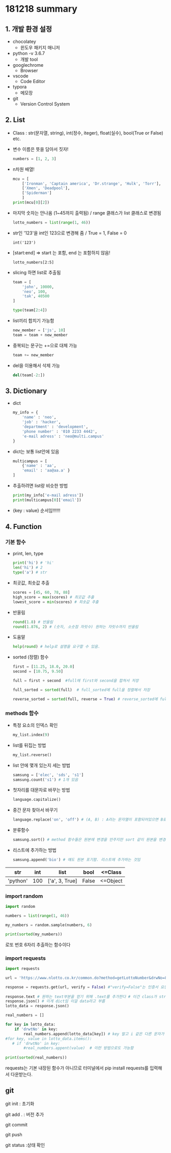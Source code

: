 # 181218 summary

## 1. 개발 환경 설정

* chocolatey
  * 윈도우 패키지 매니저
* python -v 3.6.7
  * 개발 tool
* googlechrome
  * Browser
* vscode
  * Code Editor
* typora
  * 메모장
* git
  * Version Control System

## 2. List

* Class : str(문자열, string), int(정수, iteger), float(실수), bool(True or False) etc.

* 변수 이름은 뜻을 담아서 짓자!	

  ```python
  numbers = [1, 2, 3]
  ```

* n차원 배열!

  ```python
  mcu = [
      ['Ironman', 'Captain america', 'Dr.strange', 'Hulk', 'Torr'], 
      ['Xmen', 'Deadpool'], 
      ['Spiderman']
      ]
  print(mcu[0][2])
  ```

* 마지막 숫자는 안나옴 (1~45까지 출력됨) / range 클래스가 list 클래스로 변경됨

  ```python
  lotto_numbers = list(range(1, 46))
  ```

* str인 '123'을 int인 123으로 변경해 줌 / True = 1, False = 0

  ```
  int('123')
  ```

* [start:end] => start 는 포함, end 는 포함하지 않음!

  ```
  lotto_numbers[2:5]
  ```

* slicing 하면 list로 추출됨

  ```python
  team = [
      'john', 10000,
      'neo', 100,
      'tak', 40500
  ]
  
  type(team[2:4])
  ```

* list끼리 합치기 가능함

  ```python
  new_member = ['js', 10]
  team = team + new_member
  ```

* 중복되는 문구는 +=으로 대체 가능

  ```python
  team += new_member
  ```

* del을 이용해서 삭제 가능

  ```python
  del(team[-2:])
  ```


## 3. Dictionary

* dict

  ```python
  my_info = {
      'name' : 'neo', 
      'job' : 'hacker',
      'department' : 'development',
      'phone number' : '010 2233 4442',
      'e-mail adress' : 'neo@multi.campus'
  }
  ```

* dict는 보통 list안에 있음

  ```python
  multicampus = [
      {'name' : 'aa',
      'email' : 'aa@aa.a' }
  ]
  ```

* 추출하려면 list랑 비슷한 방법

  ```python
  print(my_info['e-mail adress'])
  print(multicampus[0]['email'])
  ```

* {key : value} 순서임!!!!!!

## 4. Function

### 기본 함수

* print, len, type

  ```python
  print('hi') # 'hi'
  len('hi') # 2
  type('a') # str
  ```

* 최곳값, 최솟값 추출

  ```python
  scores = [45, 60, 78, 88]
  high_score = max(scores) # 최곳값 추출
  lowest_score = min(scores) # 최솟값 추출
  ```

* 반올림

  ```python
  round(1.8) # 반올림
  round(1.876, 2) # (숫자, 소숫점 자릿수) 원하는 자릿수까지 반올림
  ```

* 도움말

  ```python
  help(round) # help로 설명을 요구할 수 있음.
  ```


* sorted (정렬) 함수

  ```python
  first = [11.25, 18.0, 20.0]
  second = [10.75, 9.50] 
  
  full = first + second  #full에 first와 second을 합쳐서 저장
  
  full_sorted = sorted(full)  # full_sorted에 full을 정렬해서 저장
  
  reverse_sorted = sorted(full, reverse = True) # reverse_sorted에 full을 내림차순으로 정렬해서 저장
  ```

### methods 함수

* 특정 요소의 인덱스 확인

  ``` python
  my_list.index(9)
  ```


* list를 뒤집는 방법

  ``` python
  my_list.reverse()
  ```

* list  안에 몇개 있는지 세는 방법

  ```python
  samsung = ['elec', 'sds', 's1']
  samsung.count('s1') # 1개 있음
  ```

* 첫자리를 대문자로 바꾸는 방법

  ```python
  language.capitalize()
  ```

* 중간 문자 찾아서 바꾸기

  ```python
  language.replace('on', 'off') # (A, B) : A라는 문자열이 포함되어있으면 B로 변경함
  ```

* 분류함수 

  ```python
  samsung.sort() # method 함수들은 원본에 변경을 안주지만 sort 같이 원본을 변경하는 함수도 존재함
  ```

* 리스트에 추가하는 방법 

  ```python
  samsung.append('bio') # 얘도 원본 포기함. 리스트에 추가하는 것임
  ```


| str      | int  | list           | bool  | <=Class  |
| -------- | ---- | -------------- | ----- | -------- |
| 'python' | 100  | ['a', 3, True] | False | <=Object |



### import random

```python
import random

numbers = list(range(1, 46))

my_numbers = random.sample(numbers, 6)

print(sorted(my_numbers))
```

로또 번호 6자리 추출하는 함수이다



### import requests

```python
import requests

url = 'https://www.nlotto.co.kr/common.do?method=getLottoNumber&drwNo=837'

response = requests.get(url, verify = False) #"verify=False"는 인증서 요청하지 않음을 위해 삽입한 부분이다.
 
response.text # 원하는 text부분을 얻기 위해 .text를 추가한다 # 이건 class가 str임
response.json() # 이게 dict임 이걸 data라고 부름
lotto_data = response.json()

real_numbers = []

for key in lotto_data:
    if 'drwtNo' in key:
        real_numbers.append(lotto_data[key]) # key 말고 i 같은 다른 문자가 와도 됨
#for key, value in lotto_data.items():
   # if 'drwtNo' in key:
        #real_numbers.appent(value)  # 이런 방법으로도 가능함
        
print(sorted(real_numbers))
```

requests는 기본 내장된 함수가 아니므로 터미널에서 pip install requests를 입력해서 다운받는다.

## git

git init : 초기화

git add . : 버전 추가

git commit

git push

git status :상태 확인